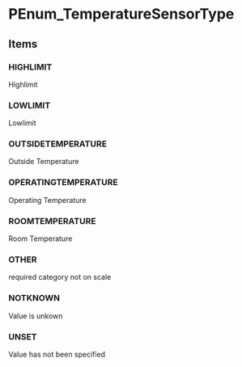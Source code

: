 # PEnum_TemperatureSensorType


<!-- end of short definition -->
## Items

### HIGHLIMIT
Highlimit

### LOWLIMIT
Lowlimit

### OUTSIDETEMPERATURE
Outside Temperature

### OPERATINGTEMPERATURE
Operating Temperature

### ROOMTEMPERATURE
Room Temperature

### OTHER
required category not on scale

### NOTKNOWN
Value is unkown

### UNSET
Value has not been specified
